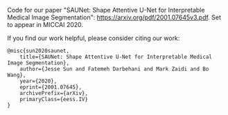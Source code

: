 Code for our paper "SAUNet: Shape Attentive U-Net for Interpretable Medical Image Segmentation": https://arxiv.org/pdf/2001.07645v3.pdf. Set to appear in MICCAI 2020.

If you find our work helpful, please consider citing our work: 

```
@misc{sun2020saunet,
    title={SAUNet: Shape Attentive U-Net for Interpretable Medical Image Segmentation},
    author={Jesse Sun and Fatemeh Darbehani and Mark Zaidi and Bo Wang},
    year={2020},
    eprint={2001.07645},
    archivePrefix={arXiv},
    primaryClass={eess.IV}
}
```
